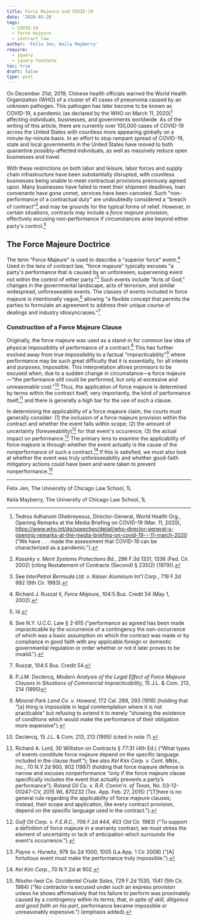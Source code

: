 ```yaml
---
title: Force Majeure and COVID-19
date: '2020-03-28'
tags:
  - COVID-19
  - force majeure
  - contract law
author: 'Felix Jen, Keila Mayberry'
require:
  - jquery
  - jquery-footnote
toc: true
draft: false
type: post
---
```


On December 31st, 2019, Chinese health officials warned the World Health Organization (WHO) of a cluster of 41 cases of pneumonia caused by an unknown pathogen. This pathogen has later become to be known as COVID-19, a pandemic (as declared by the WHO on March 11, 2020)[^1] affecting individuals, businesses, and governments worldwide. As of the writing of this article, there are currently over 100,000 cases of COVID-19 across the United States with countless more appearing globally on a minute-by-minute basis. In an effort to stop rampant spread of COVID-19, state and local governments in the United States have moved to both quarantine possibly-affected individuals, as well as massively reduce open businesses and travel.

With these restrictions on both labor and leisure, labor forces and supply chain infrastructure have been substantially disrupted, with countless businesses being unable to meet contractual provisions previously agreed upon. Many businesses have failed to meet their shipment deadlines, loan convenants have gone unmet, services have been canceled. Such "non-performance of a contractual duty" are undoubtedly considered a "breach of contract"[^2] and may be grounds for the typical forms of relief. However, in certain situations, contracts may include a *force majeure* provision, effectively excusing non-performance if circumstances arise beyond either party's control.[^3]

## The Force Majeure Doctrice

The term "Force Majeure" is used to describe a "superior force" event.[^4] Used in the lens of contract law, "force majeure" typically excuses "a party's performance that is caused by an unforeseen, supervening event not within the control of either party."[^5] Such events include "Acts of God," changes in the governmental landscape, acts of terrorism, and similar widespread, unforeseeable events. The classes of events included in force majeure is intentionally vague,[^6] allowing “a flexible concept that permits the parties to formulate an agreement to address their unique course of dealings and industry idiosyncrasies.”[^7]

### Construction of a Force Majeure Clause

Originally, the force majeure was used as a stand-in for common law idea of physical impossibility of performance of a contract.[^8] This has further evolved away from true impossibility to a factual "impracticability"[^9] where performance may be such great difficulty that it is essentially, for all intents and purposes, impossible. This interpretation allows promisors to be excused when, due to a sudden change in circumstance—a force majeure—"the performance still could be performed, but only at excessive and unreasonable cost."[^10] Thus, the application of force majeure is determined by terms within the contract itself, very importantly, the kind of performance itself,[^11] and there is generally a high bar for the use of such a clause. 

In determining the applicability of a force majeure claim, the courts must generally consider: (1) the inclusion of a force majeure provision within the contract and whether the event falls within scope; (2) the amount of uncertainty (foreseeability)[^12] for that event's occurence; (3) the actual impact on performance.[^13] The primary lens to examine the applicability of force majeure is through whether the event actually is the cause of the nonperformance of such a contract.[^14] If this is satisfied, we must also look at whether the event was truly unforeseeability and whether good-faith mitigatory actions could have been and were taken to prevent nonperformance.[^15] 


---
Felix Jen, The University of Chicago Law School, 1L

Keila Mayberry, The University of Chicago Law School, 1L


[^1]: Tedros Adhanom Ghebreyesus, Director-General, World Health Org., Opening Remarks at the Media Briefing on COVID-19 (Mar. 11, 2020), https://www.who.int/dg/speeches/detail/who-director-general-s-opening-remarks-at-the-media-briefing-on-covid-19---11-march-2020 (“We have . . . made the assessment that COVID-19 can be characterized as a pandemic.”).
[^2]: *Kasarky v. Merit Systems Protections Bd.*, 296 F.3d 1331, 1336 (Fed. Cir. 2002) (citing <span class="small-caps">Restatement of Contracts (Second) </span> § 235(2) (1979)).
[^3]: See *InterPetrol Bermuda Ltd. v. Kaiser Aluminum Int'l Corp.*, 719 F.2d 992 (9th Cir. 1983).
[^4]: Richard J. Ruszat II, *Force Majeure*, 104:5 Bus. Credit 54 (May 1, 2002).
[^5]: Id.
[^6]: See N.Y. U.C.C. Law § 2-615 ("performance as agreed has been made impracticable by the occurrence of a contingency the non-occurrence of which was a basic assumption on which the contract was made or by compliance in good faith with any applicable foreign or domestic governmental regulation or order whether or not it later proves to be invalid.").
[^7]: Ruszat, 104:5 Bus. Credit 54.
[^8]: P.J.M. Declercq, *Modern Analysis of the Legal Effect of Force Majeure Clauses in Situations of Commercial Impracticability*, 15 J.L. & Com. 213, 214 (1995)
[^9]: *Mineral Park Land Co. v. Howard*, 172 Cal. 289, 293 (1916) (holding that "[a] thing is impossible in legal comtemplation where it is not practicable" but refusing to extend it to merely "showing the existence of conditions which would make the performance of their obligation more expensive").
[^10]: Declercq, 15 J.L. & Com. 213, 213 (1995) (cited in note 7).
[^11]: Richard A. Lord, 30 Williston on Contracts § 77:31 (4th Ed.) (“What types of events constitute force majeure depend on the specific language included in the clause itself.”); See also *Kel Kim Corp. v. Cent. Mkts., Inc.*, 70 N.Y.2d 900, 902 (1987) (holding that force majeure defense is narrow and excuses nonperformance “only if the force majeure clause specifically includes the event that actually prevents a party’s performance”); *Roland Oil Co. v. R.R. Comm'n. of Texas*, No. 03-12-00247-CV, 2015 WL 870232 (Tex. App. Feb. 27, 2015) ("[T]here is no general rule regarding the applicability of force majeure clauses; instead, their scope and application, like every contract provision, depend on the specific language used in the contract.").
[^12]: *Gulf Oil Corp. v. F.E.R.C.*, 706 F.2d 444, 453 (3d Cir. 1983) ("To support a definition of force majeure in a warranty contract, we must stress the element of uncertainty or lack of anticipation which surrounds the event's occurrence.").
[^13]: *Payne v. Hurwitz*, 978 So.2d 1000, 1005 (La.App. 1 Cir 2008) ("[A] fortuitous event must make the performance truly impossible.").
[^14]: *Kel Kim Corp.*, 70 N.Y.2d at 902.
[^15]: *Nissho-Iwai Co. Occidental Crude Sales*, 729 F.2d 1530, 1541 (5th Cir. 1984) ("No contractor is excused under such an express provision unless he shows affirmatively that his failure to perform was proximately caused by a contingency within its terms; that, *in spite of skill, diligence and good faith on his part*, performance became impossible or unreasonably expensive.”) (emphasis added).

